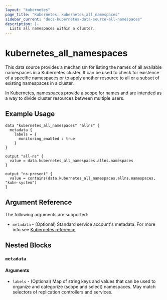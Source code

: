 ```yaml
---
layout: "kubernetes"
page_title: "Kubernetes: kubernetes_all_namespaces"
sidebar_current: "docs-kubernetes-data-source-all-namespaces"
description: |-
  Lists all namespaces within a cluster.
---
```


# kubernetes_all_namespaces

This data source provides a mechanism for listing the names of all available namespaces in a Kubernetes cluster.
It can be used to check for existence of a specific namespaces or to apply another resource to all or a subset of existing namespaces in a cluster.

In Kubernetes, namespaces provide a scope for names and are intended as a way to divide cluster resources between multiple users.

## Example Usage

```hcl
data "kubernetes_all_namespaces" "allns" {
  metadata {
    labels = {
      monitoring_enabled : true
    }
}

output "all-ns" {
  value = data.kubernetes_all_namespaces.allns.namespaces
}

output "ns-present" {
  value = contains(data.kubernetes_all_namespaces.allns.namespaces, "kube-system")
}

```

## Argument Reference

The following arguments are supported:

* `metadata` - (Optional) Standard service account's metadata. For more info see [Kubernetes reference](https://github.com/kubernetes/community/blob/master/contributors/devel/sig-architecture/api-conventions.md#metadata)

## Nested Blocks

### `metadata`

#### Arguments

* `labels` - (Optional) Map of string keys and values that can be used to organize and categorize (scope and select) namespaces. May match selectors of replication controllers and services.
